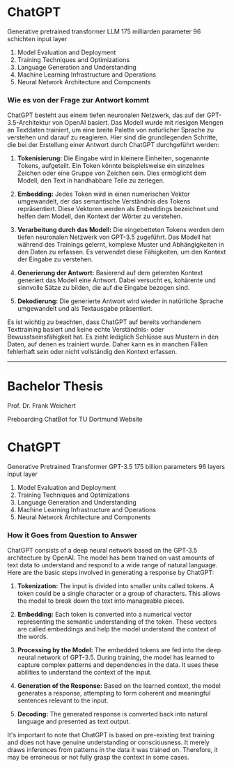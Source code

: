 # ChatGPT

Generative pretrained transformer
LLM
175 milliarden parameter
96 schichten input layer

1. Model Evaluation and Deployment
2. Training Techniques and Optimizations
3. Language Generation and Understanding
4. Machine Learning Infrastructure and Operations
5. Neural Network Architecture and Components

### Wie es von der Frage zur Antwort kommt

ChatGPT besteht aus einem tiefen neuronalen Netzwerk, das auf der GPT-3.5-Architektur von OpenAI basiert. Das Modell wurde mit riesigen Mengen an Textdaten trainiert, um eine breite Palette von natürlicher Sprache zu verstehen und darauf zu reagieren. Hier sind die grundlegenden Schritte, die bei der Erstellung einer Antwort durch ChatGPT durchgeführt werden:

1. **Tokenisierung:** Die Eingabe wird in kleinere Einheiten, sogenannte Tokens, aufgeteilt. Ein Token könnte beispielsweise ein einzelnes Zeichen oder eine Gruppe von Zeichen sein. Dies ermöglicht dem Modell, den Text in handhabbare Teile zu zerlegen.

2. **Embedding:** Jedes Token wird in einen numerischen Vektor umgewandelt, der das semantische Verständnis des Tokens repräsentiert. Diese Vektoren werden als Embeddings bezeichnet und helfen dem Modell, den Kontext der Wörter zu verstehen.

3. **Verarbeitung durch das Modell:** Die eingebetteten Tokens werden dem tiefen neuronalen Netzwerk von GPT-3.5 zugeführt. Das Modell hat während des Trainings gelernt, komplexe Muster und Abhängigkeiten in den Daten zu erfassen. Es verwendet diese Fähigkeiten, um den Kontext der Eingabe zu verstehen.

4. **Generierung der Antwort:** Basierend auf dem gelernten Kontext generiert das Modell eine Antwort. Dabei versucht es, kohärente und sinnvolle Sätze zu bilden, die auf die Eingabe bezogen sind.

5. **Dekodierung:** Die generierte Antwort wird wieder in natürliche Sprache umgewandelt und als Textausgabe präsentiert.

Es ist wichtig zu beachten, dass ChatGPT auf bereits vorhandenem Texttraining basiert und keine echte Verständnis- oder Bewusstseinsfähigkeit hat. Es zieht lediglich Schlüsse aus Mustern in den Daten, auf denen es trainiert wurde. Daher kann es in manchen Fällen fehlerhaft sein oder nicht vollständig den Kontext erfassen.

---
# Bachelor Thesis

Prof. Dr. Frank Weichert

Preboarding ChatBot for TU Dortmund Website

# ChatGPT

Generative Pretrained Transformer
GPT-3.5
175 billion parameters
96 layers input layer

1. Model Evaluation and Deployment
2. Training Techniques and Optimizations
3. Language Generation and Understanding
4. Machine Learning Infrastructure and Operations
5. Neural Network Architecture and Components

### How it Goes from Question to Answer

ChatGPT consists of a deep neural network based on the GPT-3.5 architecture by OpenAI. The model has been trained on vast amounts of text data to understand and respond to a wide range of natural language. Here are the basic steps involved in generating a response by ChatGPT:

1. **Tokenization:** The input is divided into smaller units called tokens. A token could be a single character or a group of characters. This allows the model to break down the text into manageable pieces.

2. **Embedding:** Each token is converted into a numerical vector representing the semantic understanding of the token. These vectors are called embeddings and help the model understand the context of the words.

3. **Processing by the Model:** The embedded tokens are fed into the deep neural network of GPT-3.5. During training, the model has learned to capture complex patterns and dependencies in the data. It uses these abilities to understand the context of the input.

4. **Generation of the Response:** Based on the learned context, the model generates a response, attempting to form coherent and meaningful sentences relevant to the input.

5. **Decoding:** The generated response is converted back into natural language and presented as text output.

It's important to note that ChatGPT is based on pre-existing text training and does not have genuine understanding or consciousness. It merely draws inferences from patterns in the data it was trained on. Therefore, it may be erroneous or not fully grasp the context in some cases.
